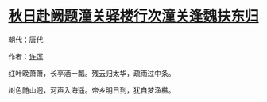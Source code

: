 # [秋日赴阙题潼关驿楼行次潼关逢魏扶东归](http://so.gushiwen.org/view_28098.aspx)

朝代：唐代

作者：[许浑](http://so.gushiwen.org/author_267.aspx)

红叶晚萧萧，长亭酒一瓢。残云归太华，疏雨过中条。 

树色随山迥，河声入海遥。帝乡明日到，犹自梦渔樵。

